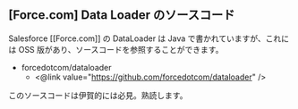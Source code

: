 ## [Force.com] Data Loader のソースコード

Salesforce [[Force.com]] の DataLoader は Java で書かれていますが、これには OSS 版があり、ソースコードを参照することができます。

* forcedotcom/dataloader
  * <@link value="https://github.com/forcedotcom/dataloader" />

このソースコードは伊賀的には必見。熟読します。

